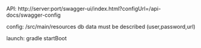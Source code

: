 API: http://server:port/swagger-ui/index.html?configUrl=/api-docs/swagger-config

config: /src/main/resources db data must be described (user,password,url)

launch: gradle startBoot